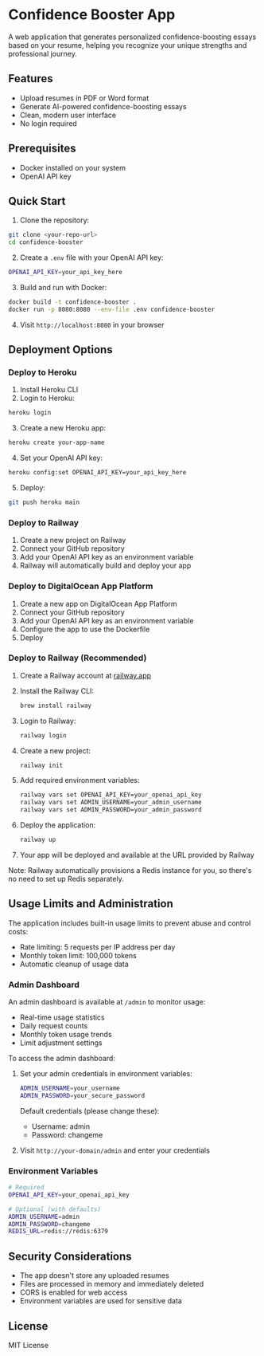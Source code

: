 # Confidence Booster App

A web application that generates personalized confidence-boosting essays based on your resume, helping you recognize your unique strengths and professional journey.

## Features

- Upload resumes in PDF or Word format
- Generate AI-powered confidence-boosting essays
- Clean, modern user interface
- No login required

## Prerequisites

- Docker installed on your system
- OpenAI API key

## Quick Start

1. Clone the repository:
```bash
git clone <your-repo-url>
cd confidence-booster
```

2. Create a `.env` file with your OpenAI API key:
```bash
OPENAI_API_KEY=your_api_key_here
```

3. Build and run with Docker:
```bash
docker build -t confidence-booster .
docker run -p 8080:8080 --env-file .env confidence-booster
```

4. Visit `http://localhost:8080` in your browser

## Deployment Options

### Deploy to Heroku

1. Install Heroku CLI
2. Login to Heroku:
```bash
heroku login
```

3. Create a new Heroku app:
```bash
heroku create your-app-name
```

4. Set your OpenAI API key:
```bash
heroku config:set OPENAI_API_KEY=your_api_key_here
```

5. Deploy:
```bash
git push heroku main
```

### Deploy to Railway

1. Create a new project on Railway
2. Connect your GitHub repository
3. Add your OpenAI API key as an environment variable
4. Railway will automatically build and deploy your app

### Deploy to DigitalOcean App Platform

1. Create a new app on DigitalOcean App Platform
2. Connect your GitHub repository
3. Add your OpenAI API key as an environment variable
4. Configure the app to use the Dockerfile
5. Deploy

### Deploy to Railway (Recommended)

1. Create a Railway account at [railway.app](https://railway.app)

2. Install the Railway CLI:
   ```bash
   brew install railway
   ```

3. Login to Railway:
   ```bash
   railway login
   ```

4. Create a new project:
   ```bash
   railway init
   ```

5. Add required environment variables:
   ```bash
   railway vars set OPENAI_API_KEY=your_openai_api_key
   railway vars set ADMIN_USERNAME=your_admin_username
   railway vars set ADMIN_PASSWORD=your_admin_password
   ```

6. Deploy the application:
   ```bash
   railway up
   ```

7. Your app will be deployed and available at the URL provided by Railway

Note: Railway automatically provisions a Redis instance for you, so there's no need to set up Redis separately.

## Usage Limits and Administration

The application includes built-in usage limits to prevent abuse and control costs:

- Rate limiting: 5 requests per IP address per day
- Monthly token limit: 100,000 tokens
- Automatic cleanup of usage data

### Admin Dashboard

An admin dashboard is available at `/admin` to monitor usage:
- Real-time usage statistics
- Daily request counts
- Monthly token usage trends
- Limit adjustment settings

To access the admin dashboard:
1. Set your admin credentials in environment variables:
   ```bash
   ADMIN_USERNAME=your_username
   ADMIN_PASSWORD=your_secure_password
   ```
   Default credentials (please change these):
   - Username: admin
   - Password: changeme

2. Visit `http://your-domain/admin` and enter your credentials

### Environment Variables

```bash
# Required
OPENAI_API_KEY=your_openai_api_key

# Optional (with defaults)
ADMIN_USERNAME=admin
ADMIN_PASSWORD=changeme
REDIS_URL=redis://redis:6379
```

## Security Considerations

- The app doesn't store any uploaded resumes
- Files are processed in memory and immediately deleted
- CORS is enabled for web access
- Environment variables are used for sensitive data

## License

MIT License
